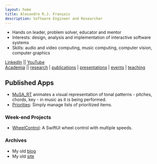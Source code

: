 ```yaml
---
layout: home
title: Alexandre R.J. François
description: Software Engineer and Researcher
---
```


* Hands on leader, problem solver, educator and mentor
* Interests: design, analysis and implementation of interactive software systems
* Skills: audio and video computing, music computing, computer vision, computer graphics 

[LinkedIn](https://www.linkedin.com/in/alexandrefrancois/) || [YouTube](https://www.youtube.com/user/alexandrefrancois)  
[Academia](academia) ||
[research](/academia/research)
| [publications](/academia/publications)
| [presentations](/academia/presentations)
| [events](/academia/events)
| [teaching](/academia/teaching)

## Published Apps

* [MuSA_RT](/MuSA_RT) animates a visual representation of tonal patterns - pitches, chords, key - in music as it is being performed.
* [Priorities](/Priorities): Simply manage lists of prioritized items.

### Week-end Projects

* [WheelControl](https://github.com/alexandrefrancois/WheelControl): A SwiftUI wheel control with multiple speeds.

### Archives

* My old [blog](http://alexandrefrancois.blogspot.com)
* My old [site](https://sites.google.com/site/alexandrerjfrancois)

